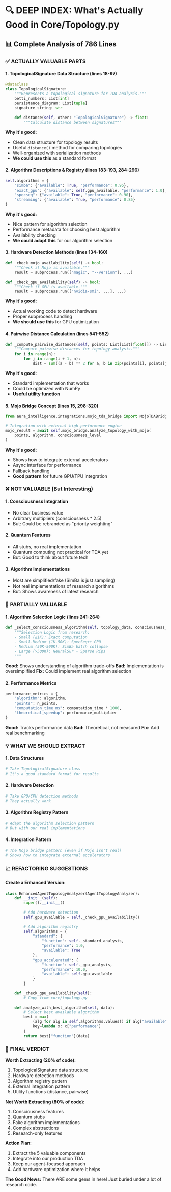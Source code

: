 # 🔍 DEEP INDEX: What's Actually Good in Core/Topology.py

## 📊 Complete Analysis of 786 Lines

### ✅ **ACTUALLY VALUABLE PARTS**

#### 1. **TopologicalSignature Data Structure (lines 18-97)**
```python
@dataclass
class TopologicalSignature:
    """Represents a topological signature for TDA analysis."""
    betti_numbers: List[int]
    persistence_diagram: List[tuple]
    signature_string: str
    
    def distance(self, other: "TopologicalSignature") -> float:
        """Calculate distance between signatures"""
```
**Why it's good:**
- Clean data structure for topology results
- Useful `distance()` method for comparing topologies
- Well-organized with serialization methods
- **We could use this** as a standard format

#### 2. **Algorithm Descriptions & Registry (lines 183-193, 284-296)**
```python
self.algorithms = {
    "simba": {"available": True, "performance": 0.95},
    "exact_gpu": {"available": self.gpu_available, "performance": 1.0},
    "specseq": {"available": True, "performance": 0.90},
    "streaming": {"available": True, "performance": 0.85}
}
```
**Why it's good:**
- Nice pattern for algorithm selection
- Performance metadata for choosing best algorithm
- Availability checking
- **We could adapt this** for our algorithm selection

#### 3. **Hardware Detection Methods (lines 134-160)**
```python
def _check_mojo_availability(self) -> bool:
    """Check if Mojo is available."""
    result = subprocess.run(["magic", "--version"], ...)
    
def _check_gpu_availability(self) -> bool:
    """Check if GPU is available."""
    result = subprocess.run(["nvidia-smi", ...], ...)
```
**Why it's good:**
- Actual working code to detect hardware
- Proper subprocess handling
- **We should use this** for GPU optimization

#### 4. **Pairwise Distance Calculation (lines 541-552)**
```python
def _compute_pairwise_distances(self, points: List[List[float]]) -> List[float]:
    """Compute pairwise distances for topology analysis."""
    for i in range(n):
        for j in range(i + 1, n):
            dist = sum((a - b) ** 2 for a, b in zip(points[i], points[j])) ** 0.5
```
**Why it's good:**
- Standard implementation that works
- Could be optimized with NumPy
- **Useful utility function**

#### 5. **Mojo Bridge Concept (lines 15, 298-320)**
```python
from aura_intelligence.integrations.mojo_tda_bridge import MojoTDABridge

# Integration with external high-performance engine
mojo_result = await self.mojo_bridge.analyze_topology_with_mojo(
    points, algorithm, consciousness_level
)
```
**Why it's good:**
- Shows how to integrate external accelerators
- Async interface for performance
- Fallback handling
- **Good pattern** for future GPU/TPU integration

### ❌ **NOT VALUABLE (But Interesting)**

#### 1. **Consciousness Integration**
- No clear business value
- Arbitrary multipliers (consciousness * 2.5)
- But: Could be rebranded as "priority weighting"

#### 2. **Quantum Features**
- All stubs, no real implementation
- Quantum computing not practical for TDA yet
- But: Good to think about future tech

#### 3. **Algorithm Implementations**
- Most are simplified/fake (SimBa is just sampling)
- Not real implementations of research algorithms
- But: Shows awareness of latest research

### 🔧 **PARTIALLY VALUABLE**

#### 1. **Algorithm Selection Logic (lines 241-264)**
```python
def _select_consciousness_algorithm(self, topology_data, consciousness_state):
    """Selection Logic from research:
    - Small (≤1K): Exact computation
    - Small-Medium (1K-50K): SpecSeq++ GPU
    - Medium (50K-500K): SimBa batch collapse
    - Large (>500K): NeuralSur + Sparse Rips
    """
```
**Good:** Shows understanding of algorithm trade-offs
**Bad:** Implementation is oversimplified
**Fix:** Could implement real algorithm selection

#### 2. **Performance Metrics**
```python
performance_metrics = {
    "algorithm": algorithm,
    "points": n_points,
    "computation_time_ms": computation_time * 1000,
    "theoretical_speedup": performance_multiplier
}
```
**Good:** Tracks performance data
**Bad:** Theoretical, not measured
**Fix:** Add real benchmarking

### 💡 **WHAT WE SHOULD EXTRACT**

#### 1. **Data Structures**
```python
# Take TopologicalSignature class
# It's a good standard format for results
```

#### 2. **Hardware Detection**
```python
# Take GPU/CPU detection methods
# They actually work
```

#### 3. **Algorithm Registry Pattern**
```python
# Adapt the algorithm selection pattern
# But with our real implementations
```

#### 4. **Integration Pattern**
```python
# The Mojo bridge pattern (even if Mojo isn't real)
# Shows how to integrate external accelerators
```

### 📈 **REFACTORING SUGGESTIONS**

#### **Create a Enhanced Version:**
```python
class EnhancedAgentTopologyAnalyzer(AgentTopologyAnalyzer):
    def __init__(self):
        super().__init__()
        
        # Add hardware detection
        self.gpu_available = self._check_gpu_availability()
        
        # Add algorithm registry
        self.algorithms = {
            "standard": {
                "function": self._standard_analysis,
                "performance": 1.0,
                "available": True
            },
            "gpu_accelerated": {
                "function": self._gpu_analysis,
                "performance": 10.0,
                "available": self.gpu_available
            }
        }
        
    def _check_gpu_availability(self):
        # Copy from core/topology.py
        
    def analyze_with_best_algorithm(self, data):
        # Select best available algorithm
        best = max(
            (alg for alg in self.algorithms.values() if alg["available"]),
            key=lambda x: x["performance"]
        )
        return best["function"](data)
```

### 🎯 **FINAL VERDICT**

**Worth Extracting (20% of code):**
1. TopologicalSignature data structure
2. Hardware detection methods
3. Algorithm registry pattern
4. External integration pattern
5. Utility functions (distance, pairwise)

**Not Worth Extracting (80% of code):**
1. Consciousness features
2. Quantum stubs
3. Fake algorithm implementations
4. Complex abstractions
5. Research-only features

**Action Plan:**
1. Extract the 5 valuable components
2. Integrate into our production TDA
3. Keep our agent-focused approach
4. Add hardware optimization where it helps

**The Good News:** There ARE some gems in here! Just buried under a lot of research code.